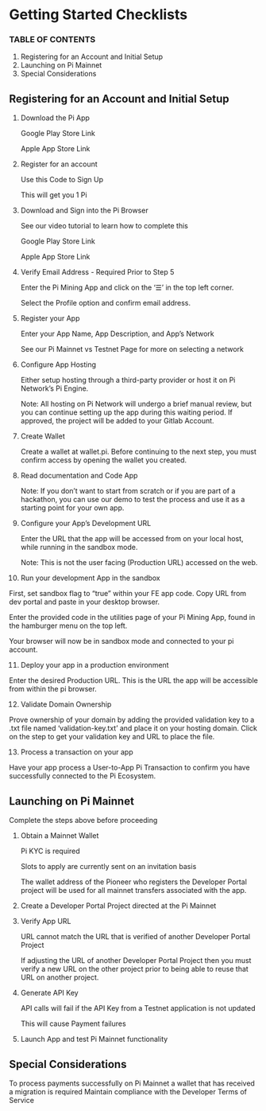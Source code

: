 # Getting Started Checklists
### TABLE OF CONTENTS
1. Registering for an Account and Initial Setup
2. Launching on Pi Mainnet
3. Special Considerations

## Registering for an Account and Initial Setup
1. Download the Pi App

   Google Play Store Link

   Apple App Store Link

2. Register for an account

   Use this Code to Sign Up

   This will get you 1 Pi

3. Download and Sign into the Pi Browser

   See our video tutorial to learn how to complete this

   Google Play Store Link

   Apple App Store Link

4. Verify Email Address - Required Prior to Step 5

   Enter the Pi Mining App and click on the ‘☰’ in the top left corner.

   Select the Profile option and confirm email address.

5. Register your App

   Enter your App Name, App Description, and App’s Network

   See our Pi Mainnet vs Testnet Page for more on selecting a network

6. Configure App Hosting

   Either setup hosting through a third-party provider or host it on Pi Network’s Pi Engine.

   Note: All hosting on Pi Network will undergo a brief manual review, but you can continue setting up the app during this waiting period. If approved, the project will be added to your Gitlab Account.

7. Create Wallet

   Create a wallet at wallet.pi. Before continuing to the next step, you must confirm access by opening the wallet you created.

8. Read documentation and Code App

   Note: If you don’t want to start from scratch or if you are part of a hackathon, you can use our demo to test the process and use it as a starting point for your own app.

9. Configure your App’s Development URL

   Enter the URL that the app will be accessed from on your local host, while running in the sandbox mode.

   Note: This is not the user facing (Production URL) accessed on the web.

10. Run your development App in the sandbox

   First, set sandbox flag to “true” within your FE app code. Copy URL from dev portal and paste in your desktop browser.
   
   Enter the provided code in the utilities page of your Pi Mining App, found in the hamburger menu on the top left.
   
   Your browser will now be in sandbox mode and connected to your pi account.

11. Deploy your app in a production environment

   Enter the desired Production URL. This is the URL the app will be accessible from within the pi browser.

12. Validate Domain Ownership

   Prove ownership of your domain by adding the provided validation key to a .txt file named ‘validation-key.txt’ and place it on your hosting domain. Click on the step to get your validation key and URL to place the file.

13. Process a transaction on your app

   Have your app process a User-to-App Pi Transaction to confirm you have successfully connected to the Pi Ecosystem.

## Launching on Pi Mainnet
Complete the steps above before proceeding
1. Obtain a Mainnet Wallet

   Pi KYC is required

   Slots to apply are currently sent on an invitation basis

   The wallet address of the Pioneer who registers the Developer Portal project will be used for all mainnet transfers associated with the app.

2. Create a Developer Portal Project directed at the Pi Mainnet

3. Verify App URL

   URL cannot match the URL that is verified of another Developer Portal Project

   If adjusting the URL of another Developer Portal Project then you must verify a new URL on the other project prior to being able to reuse that URL on another project.

4. Generate API Key

   API calls will fail if the API Key from a Testnet application is not updated

   This will cause Payment failures

5. Launch App and test Pi Mainnet functionality

## Special Considerations
To process payments successfully on Pi Mainnet a wallet that has received a migration is required
Maintain compliance with the Developer Terms of Service